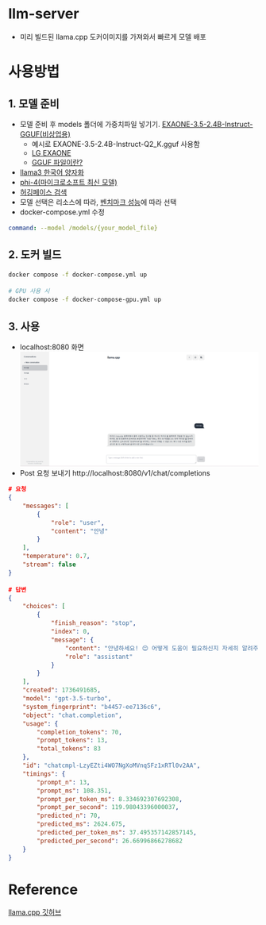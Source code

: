 # llm-server
 - 미리 빌드된 llama.cpp 도커이미지를 가져와서 빠르게 모델 배포

# 사용방법
## 1. 모델 준비
- 모델 준비 후 models 폴더에 가중치파일 넣기기. [EXAONE-3.5-2.4B-Instruct-GGUF(비상업용)](https://huggingface.co/bartowski/EXAONE-3.5-2.4B-Instruct-GGUF)
    - 예시로 EXAONE-3.5-2.4B-Instruct-Q2_K.gguf 사용함
    - [LG EXAONE](https://huggingface.co/LGAI-EXAONE/EXAONE-3.5-2.4B-Instruct)
    - [GGUF 파일이란?](https://huggingface.co/docs/hub/gguf)
- [llama3 한국어 양자화](https://huggingface.co/zoomer75/llama-3.2-Korean-Bllossom-3B-Q4_K_M-GGUF)
- [phi-4(마이크로소프트 최신 모델)](https://huggingface.co/microsoft/phi-4)
- [허깅페이스 검색]()
- 모델 선택은 리소스에 따라, [벤치마크 성능](https://huggingface.co/spaces/open-llm-leaderboard/open_llm_leaderboard#/?params=0%2C3)에 따라 선택
- docker-compose.yml 수정

```yml
command: --model /models/{your_model_file}

```

## 2. 도커 빌드
```bash
docker compose -f docker-compose.yml up

# GPU 사용 시
docker compose -f docker-compose-gpu.yml up

```

## 3. 사용

- localhost:8080 화면
![alt text](image.png)
-  Post 요청 보내기 http://localhost:8080/v1/chat/completions
```json
# 요청
{
    "messages": [
        {
            "role": "user",
            "content": "안녕"
        }
    ],
    "temperature": 0.7,
    "stream": false
}

# 답변
{
    "choices": [
        {
            "finish_reason": "stop",
            "index": 0,
            "message": {
                "content": "안녕하세요! 😊 어떻게 도움이 필요하신지 자세히 알려주시면 더 효과적으로 도와드릴 수 있을 것 같아요. 여행 계획, 요리 레시피 찾기, 일상 생활 팁 등 다양한 주제에 대해 궁금한 점이 있으신가요? 좀 더 자세히 알려주시면 감사하겠습니다! 😊",
                "role": "assistant"
            }
        }
    ],
    "created": 1736491685,
    "model": "gpt-3.5-turbo",
    "system_fingerprint": "b4457-ee7136c6",
    "object": "chat.completion",
    "usage": {
        "completion_tokens": 70,
        "prompt_tokens": 13,
        "total_tokens": 83
    },
    "id": "chatcmpl-LzyEZti4WO7NgXoMVnqSFz1xRTl0v2AA",
    "timings": {
        "prompt_n": 13,
        "prompt_ms": 108.351,
        "prompt_per_token_ms": 8.334692307692308,
        "prompt_per_second": 119.98043396000037,
        "predicted_n": 70,
        "predicted_ms": 2624.675,
        "predicted_per_token_ms": 37.495357142857145,
        "predicted_per_second": 26.66996866278682
    }
}
```

# Reference
[llama.cpp 깃허브](https://github.com/ggerganov/llama.cpp/tree/master)
